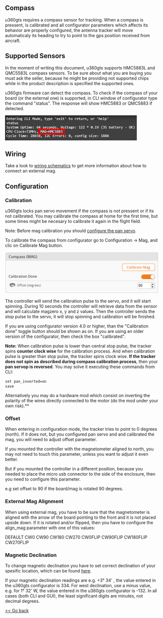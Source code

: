 ## Compass

u360gts requires a compass sensor for tracking. When a compass is pressent, is calibrated and all configurator parameters which affects its behavior are properly configured, the antenna tracker will move automaticaly its heading to try to point to the gps position received from aircraft.


## Supported Sensors

In the moment of writing this document, u360gts supports HMC5883L and QMC5583L compass sensors. To be sure about what you are buying you must ask the seller, because he might be providing not supported chips while in the product description is specified the supported ones.

<!-- img src="img/supported_mag.jpg" width="525" /-->

u360gts firmware can detect the compass. To check if the compass of your board (or the external one) is supported, in CLI window of configurator type the command "status". The response will show HMC5883 or QMC5883 if detected.

<img src="img/CLI_status_mag.jpg" width="433" />


## Wiring

Take a look to [wiring schematics](install-wiring-schematics.md) to get more information about how to connect an external mag.


## Configuration

### Calibration

u360gts locks pan servo movement if the compass is not pressent or if its not calibrated. You may calibrate the compass at home for the first time, but some times might be necesary to calibrate it again in the flight field.

Note: Before mag calibration you should [configure the pan servo](configuration-pan-servo.md).

To calibrate the compass from configurator go to Configuration -> Mag, and clic on Calibrate Mag button.

<img src="img/mag_configuration.jpg" width="527" />

The controller will send the calibration pulse to the servo, and it will start spinning. During 10 seconds the controller will retrieve data from the sensor and will calculate magzero x, y and z values. Then the controller sends the stop pulse to the servo, it will stop spinning and calibration will be finished.

If you are using configurator version 4.0 or higher, than the "Calibration done" toggle button should be shown as on. If you are using an older version of the configurator, then check the box "calibrated".

**Note:** When calibration pulse is lower than central stop pulse, the tracker spins **counter clock wise** for the calibration process. And when calibration pulse is greater than stop pulse, the tracker spins clock wise. **If the tracker does not spin as described during compass calibration process**, then your **pan servop is reversed**. You may solve it executing these commands from CLI:

```
set pan_inverted=on
save
```

Alternatively you may do a hardware mod which consist on inverting the polarity of the wires directly connected to the motor (do the mod under your own risk).**

### Offset

When entering in configuration mode, the tracker tries to point to 0 degrees (north). If it does not, but you configured pan servo and and calibrated the mag, you will need to adjust offset parameter.

If you mounted the controller with the magnetometer aligned to north, you may not need to touch this parameter, unless you want to adjust it even better.

But if you mounted the controller in a different position, because you needed to place the micro usb connector to the side of the enclosure, then you need to configure this parameter.

e.g set offset to 90 if the board/mag is rotated 90 degrees.

### External Mag Alignment

When using external mag, you have to be sure that the magnetometer is aligned with the arrow of the board pointing to the front and it is not placed upside down. If it is rotated and/or flipped, then you have to configure the align_mag parameter with one of this values:

DEFAULT
CW0
CW90
CW180
CW270
CW0FLIP
CW90FLIP
CW180FLIP
CW270FLIP


### Magnetic Declination

To change magnetic declination you have to set correct declination of your spesific location, which can be found [here](www.magnetic-declination.com).

If your magnetic declination readings are e.g. +3° 34' , the value entered in the u360gts configurator is 334. For west declination, use a minus value, e.g. for 1° 32' W, the value entered in the u360gts configurator is -132. In all cases (both CLI and GUI), the least significant digits are minutes, not decimal degrees.

[<< Go back](README.md)
